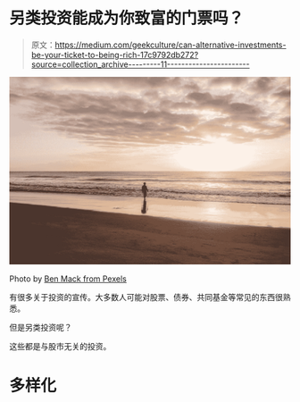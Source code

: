 # 另类投资能成为你致富的门票吗？

> 原文：<https://medium.com/geekculture/can-alternative-investments-be-your-ticket-to-being-rich-17c9792db272?source=collection_archive---------11----------------------->

![](img/640110a6feca8995fc2043867787daf8.png)

Photo by [Ben Mack from Pexels](https://www.pexels.com/photo/lonely-person-walking-on-empty-seashore-5707557/)

有很多关于投资的宣传。大多数人可能对股票、债券、共同基金等常见的东西很熟悉。

但是另类投资呢？

这些都是与股市无关的投资。

# 多样化